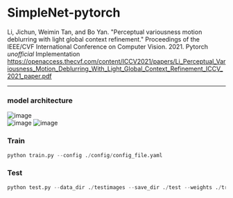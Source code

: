 # SimpleNet-pytorch
Li, Jichun, Weimin Tan, and Bo Yan. "Perceptual variousness motion deblurring with light global context refinement." Proceedings of the IEEE/CVF International Conference on Computer Vision. 2021. Pytorch *unofficial* Implementation  
https://openaccess.thecvf.com/content/ICCV2021/papers/Li_Perceptual_Variousness_Motion_Deblurring_With_Light_Global_Context_Refinement_ICCV_2021_paper.pdf

---

### model architecture

![image](https://user-images.githubusercontent.com/70565663/173803742-8c2a2398-d154-48f5-aeb7-b43c8f2ecedd.png)  
![image](https://user-images.githubusercontent.com/70565663/173981900-65d983d0-0943-4b37-8a0a-8b8b81187429.png)
![image](https://user-images.githubusercontent.com/70565663/173981978-d93e8e6f-9300-43b0-8f69-68f4128e287a.png)

### Train

```python
python train.py --config ./config/config_file.yaml 
```

### Test

```python
python test.py --data_dir ./testimages --save_dir ./test --weights ./train/ckpoints/model.pth
```
